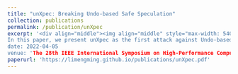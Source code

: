```yaml
---
title: "unXpec: Breaking Undo-based Safe Speculation"
collection: publications
permalink: /publication/unXpec
excerpt: '<div align="middle"><img align="middle" style="max-width: 540px; width: 100%" src="https://limengming.github.io/files/unXpec_figure.png" /></div> 
In this paper, we present unXpec as the first attack against Undo-based safe speculation. It exploits the secret-dependent timing channel exhibited through the rollback operations of Undo defenses. Specifically, the rollback process requires both invalidating cache lines brought into the cache by transient instructions and restoring evicted cache lines from the cache by transiently loaded data. This opens up a channel that encodes secret via the timing difference between when rollback involves much invalidation and restoration or not. We further leverage eviction sets to enforce more restoration operations. This yields a longer rollback time and thus a larger secret-dependent timing difference. We demonstrate the timing channel over the open-source CleanupSpec, a representative Undo solution. A single transient load can trigger a secret-dependent timing difference of 22 cycles (without eviction sets) of 32 cycles (with eviction sets), which is sufficiently exploitable for constructing a covert channel for speculative execution attacks. We run unXpec on the gem5 simulator with CleanupSpec enabled. The results show that unXpec can leak secrets at a high rate of 140Kbps with an accuracy over 90%. Simply enforcing constant-time rollback to mitigate unXpec may induce an over 70%.
date: 2022-04-05
venue: 'The 28th IEEE International Symposium on High-Performance Computer Architecture (HPCA)'
paperurl: 'https://limengming.github.io/publications/unXpec.pdf'
---
```

